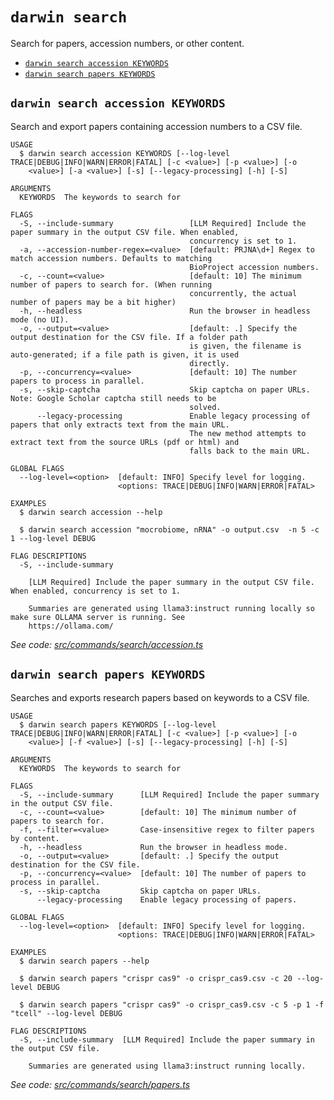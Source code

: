 `darwin search`
===============

Search for papers, accession numbers, or other content.

* [`darwin search accession KEYWORDS`](#darwin-search-accession-keywords)
* [`darwin search papers KEYWORDS`](#darwin-search-papers-keywords)

## `darwin search accession KEYWORDS`

Search and export papers containing accession numbers to a CSV file.

```
USAGE
  $ darwin search accession KEYWORDS [--log-level TRACE|DEBUG|INFO|WARN|ERROR|FATAL] [-c <value>] [-p <value>] [-o
    <value>] [-a <value>] [-s] [--legacy-processing] [-h] [-S]

ARGUMENTS
  KEYWORDS  The keywords to search for

FLAGS
  -S, --include-summary                 [LLM Required] Include the paper summary in the output CSV file. When enabled,
                                        concurrency is set to 1.
  -a, --accession-number-regex=<value>  [default: PRJNA\d+] Regex to match accession numbers. Defaults to matching
                                        BioProject accession numbers.
  -c, --count=<value>                   [default: 10] The minimum number of papers to search for. (When running
                                        concurrently, the actual number of papers may be a bit higher)
  -h, --headless                        Run the browser in headless mode (no UI).
  -o, --output=<value>                  [default: .] Specify the output destination for the CSV file. If a folder path
                                        is given, the filename is auto-generated; if a file path is given, it is used
                                        directly.
  -p, --concurrency=<value>             [default: 10] The number papers to process in parallel.
  -s, --skip-captcha                    Skip captcha on paper URLs. Note: Google Scholar captcha still needs to be
                                        solved.
      --legacy-processing               Enable legacy processing of papers that only extracts text from the main URL.
                                        The new method attempts to extract text from the source URLs (pdf or html) and
                                        falls back to the main URL.

GLOBAL FLAGS
  --log-level=<option>  [default: INFO] Specify level for logging.
                        <options: TRACE|DEBUG|INFO|WARN|ERROR|FATAL>

EXAMPLES
  $ darwin search accession --help

  $ darwin search accession "mocrobiome, nRNA" -o output.csv  -n 5 -c 1 --log-level DEBUG

FLAG DESCRIPTIONS
  -S, --include-summary

    [LLM Required] Include the paper summary in the output CSV file. When enabled, concurrency is set to 1.

    Summaries are generated using llama3:instruct running locally so make sure OLLAMA server is running. See
    https://ollama.com/
```

_See code: [src/commands/search/accession.ts](https://github.com/rpidanny/darwin/blob/v1.24.0/src/commands/search/accession.ts)_

## `darwin search papers KEYWORDS`

Searches and exports research papers based on keywords to a CSV file.

```
USAGE
  $ darwin search papers KEYWORDS [--log-level TRACE|DEBUG|INFO|WARN|ERROR|FATAL] [-c <value>] [-p <value>] [-o
    <value>] [-f <value>] [-s] [--legacy-processing] [-h] [-S]

ARGUMENTS
  KEYWORDS  The keywords to search for

FLAGS
  -S, --include-summary      [LLM Required] Include the paper summary in the output CSV file.
  -c, --count=<value>        [default: 10] The minimum number of papers to search for.
  -f, --filter=<value>       Case-insensitive regex to filter papers by content.
  -h, --headless             Run the browser in headless mode.
  -o, --output=<value>       [default: .] Specify the output destination for the CSV file.
  -p, --concurrency=<value>  [default: 10] The number of papers to process in parallel.
  -s, --skip-captcha         Skip captcha on paper URLs.
      --legacy-processing    Enable legacy processing of papers.

GLOBAL FLAGS
  --log-level=<option>  [default: INFO] Specify level for logging.
                        <options: TRACE|DEBUG|INFO|WARN|ERROR|FATAL>

EXAMPLES
  $ darwin search papers --help

  $ darwin search papers "crispr cas9" -o crispr_cas9.csv -c 20 --log-level DEBUG

  $ darwin search papers "crispr cas9" -o crispr_cas9.csv -c 5 -p 1 -f "tcell" --log-level DEBUG

FLAG DESCRIPTIONS
  -S, --include-summary  [LLM Required] Include the paper summary in the output CSV file.

    Summaries are generated using llama3:instruct running locally.
```

_See code: [src/commands/search/papers.ts](https://github.com/rpidanny/darwin/blob/v1.24.0/src/commands/search/papers.ts)_
